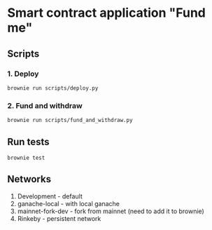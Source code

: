 # Smart contract application "Fund me"

## Scripts

### 1. Deploy

```
brownie run scripts/deploy.py
```

### 2. Fund and withdraw

```
brownie run scripts/fund_and_withdraw.py
```

## Run tests

```
brownie test
```

## Networks

1. Development - default
2. ganache-local - with local ganache
3. mainnet-fork-dev - fork from mainnet (need to add it to brownie)
4. Rinkeby - persistent network
